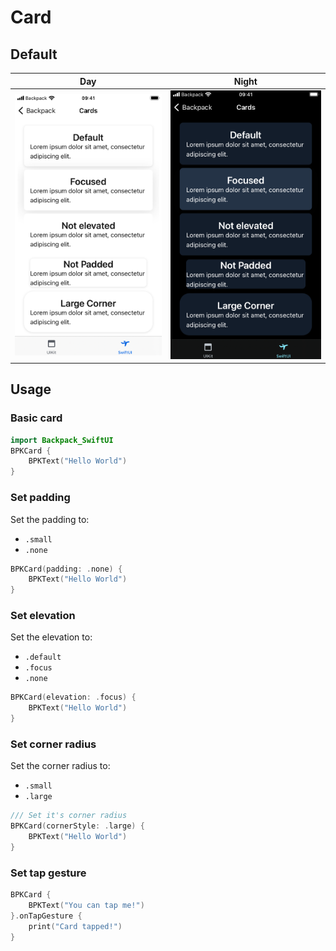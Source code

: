 # Card

## Default

| Day | Night |
| --- | --- |
| ![iPhone 8 simulator](https://raw.githubusercontent.com/Skyscanner/backpack-ios/main/screenshots/iPhone%208-swiftui_card___default_lm.png) |![iPhone 8 simulator - dark mode](https://raw.githubusercontent.com/Skyscanner/backpack-ios/main/screenshots/iPhone%208-swiftui_card___default_dm.png) |

## Usage

### Basic card

```swift
import Backpack_SwiftUI
BPKCard {
    BPKText("Hello World")
}
```

### Set padding
Set the padding to:
* `.small`
* `.none`

```swift
BPKCard(padding: .none) {
    BPKText("Hello World")
}
```

### Set elevation
Set the elevation to:
* `.default`
* `.focus`
* `.none`

```swift
BPKCard(elevation: .focus) {
    BPKText("Hello World")
}
```

### Set corner radius
Set the corner radius to:
* `.small`
* `.large`

```swift
/// Set it's corner radius
BPKCard(cornerStyle: .large) {
    BPKText("Hello World")
}
```

### Set tap gesture
```swift
BPKCard {
    BPKText("You can tap me!")
}.onTapGesture {
    print("Card tapped!")
}
```